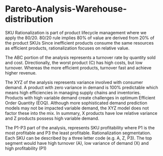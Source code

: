 # Pareto-Analysis-Warehouse-distribution

SKU Rationalization is part of product lifecycle management where we apply the 80/20.
80/20 rule implies 80% of value are derived from 20% of the product SKUs
Since inefficient products consume the same resources as efficient products, rationalization focuses on relative value.

The ABC portion of the analysis represents a turnover rate by quantity sold and cost. Directionally, the worst product (C) has high costs, but low turnover. Whereas the more efficient products, turnover fast and achieve higher revenue.

The XYZ of the analysis represents variance involved with consumer demand. A product with zero variance in demand is 100% predictable which means high efficiencies in managing supply chains and inventories. Products with high variable demand create challenges in optimum Efficient Order Quantity (EOQ). Although more sophisticated demand prediction models may not be impacted variable demand, the XYZ model does not factor these into the mix. In summary, X products have low relative variance and Z products possess high variable demand.

The P1-P3 part of the analysis, represents SKU profitability where P1 is the most profitable and P3 the least profitable.
Rationalization segmentation. Each SKU can be described by a three letter code (e.g. A, Z, P3). The top segment would have high turnover (A), low variance of demand (X) and high profitability (P1)

